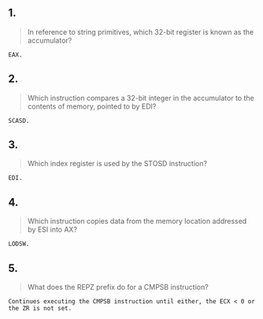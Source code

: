 ## 1.
> In reference to string primitives, which 32-bit register is known as the accumulator?

```
EAX.
```

## 2.
> Which instruction compares a 32-bit integer in the accumulator to the contents of memory, pointed to by EDI?

```
SCASD.
```

## 3.
> Which index register is used by the STOSD instruction?

```
EDI.
```

## 4.
> Which instruction copies data from the memory location addressed by ESI into AX?

```
LODSW.
```

## 5.
> What does the REPZ prefix do for a CMPSB instruction?

```
Continues executing the CMPSB instruction until either, the ECX < 0 or the ZR is not set.
```
